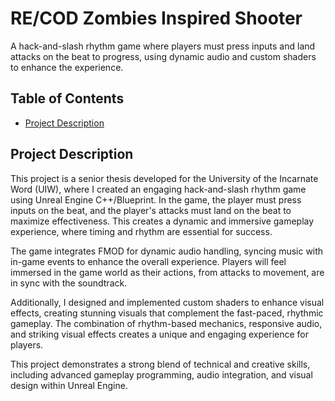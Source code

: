 # RE/COD Zombies Inspired Shooter

A hack-and-slash rhythm game where players must press inputs and land attacks on the beat to progress, using dynamic audio and custom shaders to enhance the experience.

## Table of Contents
- [Project Description](#project-description)

## Project Description
This project is a senior thesis developed for the University of the Incarnate Word (UIW), where I created an engaging hack-and-slash rhythm game using Unreal Engine C++/Blueprint. In the game, the player must press inputs on the beat, and the player's attacks must land on the beat to maximize effectiveness. This creates a dynamic and immersive gameplay experience, where timing and rhythm are essential for success.

The game integrates FMOD for dynamic audio handling, syncing music with in-game events to enhance the overall experience. Players will feel immersed in the game world as their actions, from attacks to movement, are in sync with the soundtrack.

Additionally, I designed and implemented custom shaders to enhance visual effects, creating stunning visuals that complement the fast-paced, rhythmic gameplay. The combination of rhythm-based mechanics, responsive audio, and striking visual effects creates a unique and engaging experience for players.

This project demonstrates a strong blend of technical and creative skills, including advanced gameplay programming, audio integration, and visual design within Unreal Engine.

